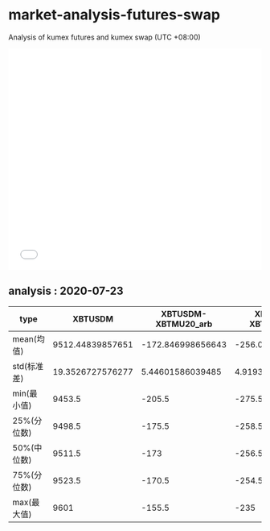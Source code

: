 # market-analysis-futures-swap
Analysis of kumex futures and kumex swap (UTC +08:00)

<iframe width="100%" height="440" src="./data.html" frameborder="no" border="0" scrolling="no"></iframe>

## analysis : 2020-07-23

type|XBTUSDM|XBTUSDM-XBTMU20_arb|XBTUSDM-XBTMZ20_arb|
---|---|---|---
mean(均值) | 9512.44839857651 | -172.846998656643 | -256.002710282576
std(标准差) | 19.3526727576277 | 5.44601586039485 | 4.9193198190431
min(最小值) | 9453.5 | -205.5 | -275.5
25%(分位数) | 9498.5 | -175.5 | -258.5
50%(中位数) | 9511.5 | -173 | -256.5
75%(分位数) | 9523.5 | -170.5 | -254.5
max(最大值) | 9601 | -155.5 | -235
